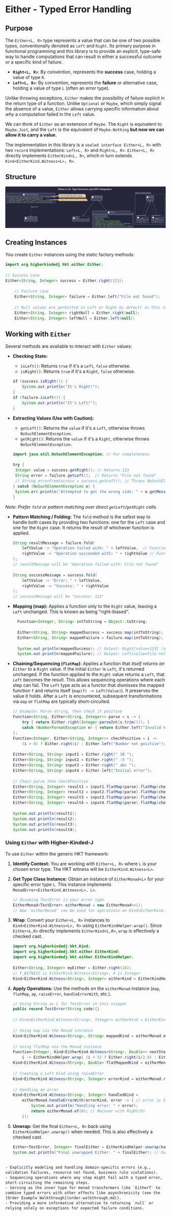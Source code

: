 # Either - Typed Error Handling

## Purpose

The `Either<L, R>` type represents a value that can be one of two possible types, conventionally denoted as `Left` and `Right`. Its primary purpose in functional programming and this library is to provide an explicit, type-safe way to handle computations that can result in either a successful outcome or a specific kind of failure.

* **`Right<L, R>`**: By convention, represents the **success** case, holding a value of type `R`.
* **`Left<L, R>`**: By convention, represents the **failure** or alternative case, holding a value of type `L` (often an error type).

Unlike throwing exceptions, `Either` makes the possibility of failure explicit in the return type of a function. Unlike `Optional` or `Maybe`, which simply signal the absence of a value, `Either` allows carrying specific information about *why* a computation failed in the `Left` value.

We can think of `Either` as an extension of `Maybe`. The `Right` is equivalent to `Maybe.Just`, and the `Left` is the equivalent of `Maybe.Nothing` **but now we can allow it to carry a value.**

The implementation in this library is a `sealed interface Either<L, R>` with two `record` implementations: `Left<L, R>` and `Right<L, R>`. `Either<L, R>` directly implements `EitherKind<L, R>`, which in turn extends `Kind<EitherKind.Witness<L>, R>`.

## Structure

![either_type.svg](./images/puml/either_type.svg)

## Creating Instances

You create `Either` instances using the static factory methods:

```java
import org.higherkindedj.hkt.either.Either; 

// Success case
Either<String, Integer> success = Either.right(123);

    // Failure case
    Either<String, Integer> failure = Either.left("File not found");

    // Null values are permitted in Left or Right by default in this implementation
    Either<String, Integer> rightNull = Either.right(null);
    Either<String, Integer> leftNull = Either.left(null);
```

## Working with `Either`

Several methods are available to interact with `Either` values:

- **Checking State:**

  - `isLeft()`: Returns `true` if it's a `Left`, `false` otherwise.
  - `isRight()`: Returns `true` if it's a `Right`, `false` otherwise.

  ```java
  if (success.isRight()) {
      System.out.println("It's Right!");
  }
  if (failure.isLeft()) {
      System.out.println("It's Left!");
  }
  ```
- **Extracting Values (Use with Caution):**

  - `getLeft()`: Returns the `value` if it's a `Left`, otherwise throws `NoSuchElementException`.
  - `getRight()`: Returns the `value` if it's a `Right`, otherwise throws `NoSuchElementException`.

  ```java
  import java.util.NoSuchElementException; // For completeness

  try {
   Integer value = success.getRight(); // Returns 123
   String error = failure.getLeft();  // Returns "File not found"
   // String errorFromSuccess = success.getLeft(); // Throws NoSuchElementException
  } catch (NoSuchElementException e) {
   System.err.println("Attempted to get the wrong side: " + e.getMessage());
  }
  ```

_Note: Prefer `fold` or pattern matching over direct `getLeft`/`getRight` calls._

- **Pattern Matching / Folding:** The `fold` method is the safest way to handle both cases by providing two functions: one for the `Left` case and one for the `Right` case. It returns the result of whichever function is applied.

  ```java
  String resultMessage = failure.fold(
      leftValue -> "Operation failed with: " + leftValue,  // Function for Left
      rightValue -> "Operation succeeded with: " + rightValue // Function for Right
  );
  // resultMessage will be "Operation failed with: File not found"

  String successMessage = success.fold(
      leftValue -> "Error: " + leftValue,
      rightValue -> "Success: " + rightValue
  );
  // successMessage will be "Success: 123"
  ```
- **Mapping (map):** Applies a function only to the `Right` value, leaving a `Left` unchanged. This is known as being "right-biased".

  ```java
    Function<Integer, String> intToString = Object::toString;

    Either<String, String> mappedSuccess = success.map(intToString); // Right(123) -> Right("123")
    Either<String, String> mappedFailure = failure.map(intToString); // Left(...) -> Left(...) unchanged

    System.out.println(mappedSuccess); // Output: Right[value=123] (actual output may vary by record toString)
    System.out.println(mappedFailure); // Output: Left[value=File not found]
  ```
- **Chaining/Sequencing (`flatMap`)**: Applies a function that *itself returns an `Either`* to a `Right` value. If the initial `Either` is `Left`, it's returned unchanged. If the function applied to the `Right` value returns a `Left`, that `Left` becomes the result. This allows sequencing operations where each step can fail. The `Left` type acts as a functor that dismisses the mapped function `f` and returns itself (`map(f) -> Left(Value)`). It preserves the value it holds. After a `Left` is encountered, subsequent transformations via `map` or `flatMap` are typically short-circuited.

  ```java
  // Example: Parse string, then check if positive
  Function<String, Either<String, Integer>> parse = s -> {
      try { return Either.right(Integer.parseInt(s.trim())); }
      catch (NumberFormatException e) { return Either.left("Invalid number"); }
  };
  Function<Integer, Either<String, Integer>> checkPositive = i ->
      (i > 0) ? Either.right(i) : Either.left("Number not positive");

  Either<String, String> input1 = Either.right(" 10 ");
  Either<String, String> input2 = Either.right(" -5 ");
  Either<String, String> input3 = Either.right(" abc ");
  Either<String, String> input4 = Either.left("Initial error");

  // Chain parse then checkPositive
  Either<String, Integer> result1 = input1.flatMap(parse).flatMap(checkPositive); // Right(10)
  Either<String, Integer> result2 = input2.flatMap(parse).flatMap(checkPositive); // Left("Number not positive")
  Either<String, Integer> result3 = input3.flatMap(parse).flatMap(checkPositive); // Left("Invalid number")
  Either<String, Integer> result4 = input4.flatMap(parse).flatMap(checkPositive); // Left("Initial error")

  System.out.println(result1);
  System.out.println(result2);
  System.out.println(result3);
  System.out.println(result4);
  ```

### Using `Either` with Higher-Kinded-J

To use `Either` within the generic HKT framework:

1. **Identify Context:** You are working with `Either<L, R>` where `L` is your chosen error type. The HKT witness will be `EitherKind.Witness<L>`.
2. **Get Type Class Instance:** Obtain an instance of `EitherMonad<L>` for your specific error type `L`. This instance implements `MonadError<EitherKind.Witness<L>, L>`.

   ```java
   // Assuming TestError is your error type
   EitherMonad<TestError> eitherMonad = new EitherMonad<>();
   // Now 'eitherMonad' can be used for operations on Kind<EitherKind.Witness<String>, A>
   ```
3. **Wrap**: Convert your `Either<L, R>` instances to `Kind<EitherKind.Witness<L>, R>` using `EitherKindHelper.wrap()`. Since `Either<L,R>` directly implements `EitherKind<L,R>`, `wrap` is effectively a checked cast.

   ```java
   import org.higherkindedj.hkt.Kind;
   import org.higherkindedj.hkt.either.EitherKind;
   import org.higherkindedj.hkt.either.EitherKindHelper;

   Either<String, Integer> myEither = Either.right(10);
   // F_WITNESS is EitherKind.Witness<String>, A is Integer
   Kind<EitherKind.Witness<String>, Integer> eitherKind = EitherKindHelper.wrap(myEither);
   ```
4. **Apply Operations:**  Use the methods on the `eitherMonad` instance (`map`, `flatMap`, `ap`, `raiseError`, `handleErrorWith`, etc.).

   ```java
   // Using String as L for TestError in this snippet
   public record TestError(String code){} 

   // Kind<EitherKind.Witness<String>, Integer> eitherKind = EitherKindHelper.wrap(Either.right(10));

   // Using map via the Monad instance
   Kind<EitherKind.Witness<String>, String> mappedKind = eitherMonad.map(Object::toString, eitherKind);

   // Using flatMap via the Monad instance
   Function<Integer, Kind<EitherKind.Witness<String>, Double>> nextStep =
       i -> EitherKindHelper.wrap( (i > 5) ? Either.right(i/2.0) : Either.left("TooSmall"));
   Kind<EitherKind.Witness<String>, Double> flatMappedKind = eitherMonad.flatMap(nextStep, eitherKind);

   // Creating a Left Kind using raiseError
   Kind<EitherKind.Witness<String>, Integer> errorKind = eitherMonad.raiseError("E101"); // L is String here

   // Handling an error
   Kind<EitherKind.Witness<String>, Integer> handledKind =
       eitherMonad.handleErrorWith(errorKind, error -> { // error is String
           System.out.println("Handling error: " + error);
           return eitherMonad.of(0); // Recover with Right(0)
       });
   ```
5. **Unwrap:** Get the final `Either<L, R>` back using `EitherKindHelper.unwrap()` when needed. This is also effectively a checked cast.

   ```java
   Either<TestError, Integer> finalEither = EitherKindHelper.unwrap(handledKind);
   System.out.println("Final unwrapped Either: " + finalEither); // Output: Right[value = 0]
   ```

~~~admonish important  title="Key Points:"

- Explicitly modeling and handling domain-specific errors (e.g., validation failures, resource not found, business rule violations).
- Sequencing operations where any step might fail with a typed error, short-circuiting the remaining steps.
- Serving as the inner type for monad transformers like `EitherT` to combine typed errors with other effects like asynchronicity (see the [Order Example Walkthrough](order-walkthrough.md)).
- Providing a more informative alternative to returning `null` or relying solely on exceptions for expected failure conditions.
~~~